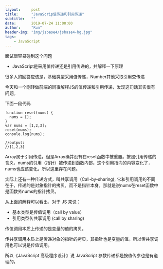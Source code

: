 ```yaml
---
layout:     post
title:      "JavaScrip值传递和引用传递"
subtitle:   ""
date:       2019-07-24 11:00:00
author:     "Run"
header-img: "img/jsbase4/jsbase4-bg.jpg"
tags:
    - JavaScript
---
```


面试很容易碰到这个问题
* JavaScript是采用值传递还是引用传递的，并解释一下原理

很多人的回答应该是，基础类型采用值传递，Number其他采取引用查传递

今天和一个刚转做前端的同事解释JS的值传递和引用传递，发现这句话其实很有问题。


下面一段代码

```
function reset(nums) {
  nums = [];
}
var nums = [1,2,3];
reset(nums);
console.log(nums);

//output:
//[1,2,3]
```

Array属于引用传递，但是Array确并没有在reset函数中被重置。按照引用传递的含义，nums的引用（指针）被传递到函数内部，这个引用指向的内容变化了，nums也应该变化。所以这里存在问题。

实际上还有一种传递方式，叫共享调用（Call-by-sharing), 它和引用调用的不同在于，传递的是对象指针的拷贝，而不是指针本身，那就是说nums在reset函数中是函数外nums的指针拷贝。

从上面的解释可以看出，对于 JS 来说：

* 基本类型是传值调用（call by value）
* 引用类型传共享调用 (call by sharing)

传值调用本质上传递的是变量的值的拷贝。

传共享调用本质上是传递对象的指针的拷贝，其指针也是变量的值。所以传共享调用也可以说是传值调用。

所以《JavaScript 高级程序设计》说 JavaScript 参数传递都是按值传参也是有道理的。





